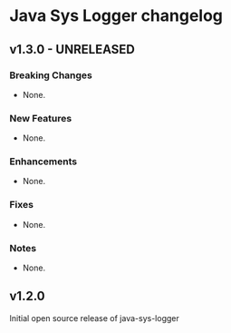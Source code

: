 # Java Sys Logger changelog

## v1.3.0 - UNRELEASED

### Breaking Changes
* None.

### New Features
* None.

### Enhancements
* None.

### Fixes
* None.

### Notes
* None.

## v1.2.0

Initial open source release of java-sys-logger

